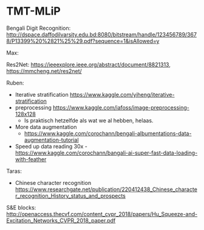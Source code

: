 # TMT-MLiP

Bengali Digit Recognition: http://dspace.daffodilvarsity.edu.bd:8080/bitstream/handle/123456789/3678/P13399%20%2821%25%29.pdf?sequence=1&isAllowed=y

Max:

  Res2Net:  https://ieeexplore.ieee.org/abstract/document/8821313, https://mmcheng.net/res2net/

Ruben:

- Iterative stratification https://www.kaggle.com/yiheng/iterative-stratification
- preprocessing https://www.kaggle.com/iafoss/image-preprocessing-128x128
  - Is praktisch hetzelfde als wat we al hebben, helaas.
- More data augmentation
  - https://www.kaggle.com/corochann/bengali-albumentations-data-augmentation-tutorial
- Speed up data reading 30x
  -https://www.kaggle.com/corochann/bangali-ai-super-fast-data-loading-with-feather
  
Taras:
- Chinese character recognition https://www.researchgate.net/publication/220412438_Chinese_character_recognition_History_status_and_prospects

S&E blocks: http://openaccess.thecvf.com/content_cvpr_2018/papers/Hu_Squeeze-and-Excitation_Networks_CVPR_2018_paper.pdf

